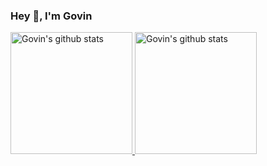 ### Hey 👋, I'm Govin

<div> 
  <a href="https://github.com/Guovin">
    <img height="195" src="https://github-readme-stats-govin.vercel.app/api?username=guovin&show_icons=true&include_all_commits=true&count_private=true&hide_border=true&rank_icon=percentile" alt="Govin's github stats" />
  </a>
  <a href="https://github.com/Guovin?tab=repositories">
    <img height="195" src="https://github-readme-stats-govin.vercel.app/api/top-langs/?username=guovin&layout=compact&count_private=true&hide_border=true&exclude_repo=github-readme-stats,jindouyunERP,Guovin.github.io,hexo-blog-7.0" alt="Govin's github stats" />
  </a>
</div>
